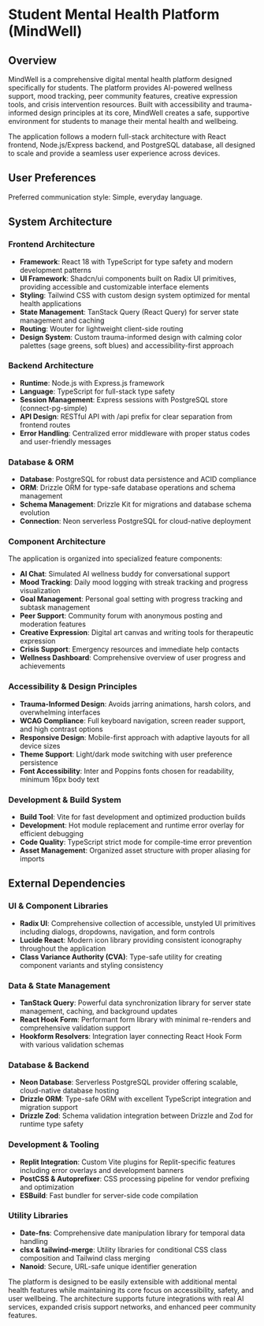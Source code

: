 # Student Mental Health Platform (MindWell)

## Overview

MindWell is a comprehensive digital mental health platform designed specifically for students. The platform provides AI-powered wellness support, mood tracking, peer community features, creative expression tools, and crisis intervention resources. Built with accessibility and trauma-informed design principles at its core, MindWell creates a safe, supportive environment for students to manage their mental health and wellbeing.

The application follows a modern full-stack architecture with React frontend, Node.js/Express backend, and PostgreSQL database, all designed to scale and provide a seamless user experience across devices.

## User Preferences

Preferred communication style: Simple, everyday language.

## System Architecture

### Frontend Architecture
- **Framework**: React 18 with TypeScript for type safety and modern development patterns
- **UI Framework**: Shadcn/ui components built on Radix UI primitives, providing accessible and customizable interface elements
- **Styling**: Tailwind CSS with custom design system optimized for mental health applications
- **State Management**: TanStack Query (React Query) for server state management and caching
- **Routing**: Wouter for lightweight client-side routing
- **Design System**: Custom trauma-informed design with calming color palettes (sage greens, soft blues) and accessibility-first approach

### Backend Architecture
- **Runtime**: Node.js with Express.js framework
- **Language**: TypeScript for full-stack type safety
- **Session Management**: Express sessions with PostgreSQL store (connect-pg-simple)
- **API Design**: RESTful API with /api prefix for clear separation from frontend routes
- **Error Handling**: Centralized error middleware with proper status codes and user-friendly messages

### Database & ORM
- **Database**: PostgreSQL for robust data persistence and ACID compliance
- **ORM**: Drizzle ORM for type-safe database operations and schema management
- **Schema Management**: Drizzle Kit for migrations and database schema evolution
- **Connection**: Neon serverless PostgreSQL for cloud-native deployment

### Component Architecture
The application is organized into specialized feature components:
- **AI Chat**: Simulated AI wellness buddy for conversational support
- **Mood Tracking**: Daily mood logging with streak tracking and progress visualization
- **Goal Management**: Personal goal setting with progress tracking and subtask management
- **Peer Support**: Community forum with anonymous posting and moderation features
- **Creative Expression**: Digital art canvas and writing tools for therapeutic expression
- **Crisis Support**: Emergency resources and immediate help contacts
- **Wellness Dashboard**: Comprehensive overview of user progress and achievements

### Accessibility & Design Principles
- **Trauma-Informed Design**: Avoids jarring animations, harsh colors, and overwhelming interfaces
- **WCAG Compliance**: Full keyboard navigation, screen reader support, and high contrast options
- **Responsive Design**: Mobile-first approach with adaptive layouts for all device sizes
- **Theme Support**: Light/dark mode switching with user preference persistence
- **Font Accessibility**: Inter and Poppins fonts chosen for readability, minimum 16px body text

### Development & Build System
- **Build Tool**: Vite for fast development and optimized production builds
- **Development**: Hot module replacement and runtime error overlay for efficient debugging
- **Code Quality**: TypeScript strict mode for compile-time error prevention
- **Asset Management**: Organized asset structure with proper aliasing for imports

## External Dependencies

### UI & Component Libraries
- **Radix UI**: Comprehensive collection of accessible, unstyled UI primitives including dialogs, dropdowns, navigation, and form controls
- **Lucide React**: Modern icon library providing consistent iconography throughout the application
- **Class Variance Authority (CVA)**: Type-safe utility for creating component variants and styling consistency

### Data & State Management
- **TanStack Query**: Powerful data synchronization library for server state management, caching, and background updates
- **React Hook Form**: Performant form library with minimal re-renders and comprehensive validation support
- **Hookform Resolvers**: Integration layer connecting React Hook Form with various validation schemas

### Database & Backend
- **Neon Database**: Serverless PostgreSQL provider offering scalable, cloud-native database hosting
- **Drizzle ORM**: Type-safe ORM with excellent TypeScript integration and migration support
- **Drizzle Zod**: Schema validation integration between Drizzle and Zod for runtime type safety

### Development & Tooling
- **Replit Integration**: Custom Vite plugins for Replit-specific features including error overlays and development banners
- **PostCSS & Autoprefixer**: CSS processing pipeline for vendor prefixing and optimization
- **ESBuild**: Fast bundler for server-side code compilation

### Utility Libraries
- **Date-fns**: Comprehensive date manipulation library for temporal data handling
- **clsx & tailwind-merge**: Utility libraries for conditional CSS class composition and Tailwind class merging
- **Nanoid**: Secure, URL-safe unique identifier generation

The platform is designed to be easily extensible with additional mental health features while maintaining its core focus on accessibility, safety, and user wellbeing. The architecture supports future integrations with real AI services, expanded crisis support networks, and enhanced peer community features.